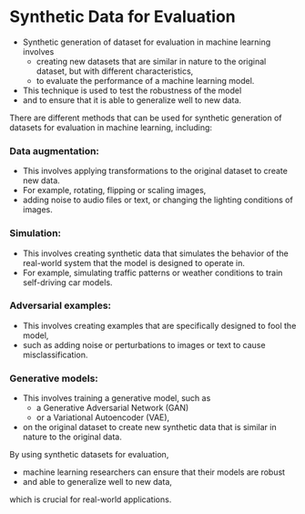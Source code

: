 # Synthetic Data for Evaluation
- Synthetic generation of dataset for evaluation in machine learning involves 
  - creating new datasets that are similar in nature to the original dataset, but with different characteristics, 
  - to evaluate the performance of a machine learning model. 
- This technique is used to test the robustness of the model 
- and to ensure that it is able to generalize well to new data.

There are different methods that can be used for synthetic generation of datasets for evaluation in machine learning, including:

### Data augmentation:
- This involves applying transformations to the original dataset to create new data. 
- For example, rotating, flipping or scaling images, 
- adding noise to audio files or text, or changing the lighting conditions of images.

### Simulation: 
- This involves creating synthetic data that simulates the behavior of the real-world system that the model is designed to operate in. 
- For example, simulating traffic patterns or weather conditions to train self-driving car models.

### Adversarial examples: 
- This involves creating examples that are specifically designed to fool the model, 
- such as adding noise or perturbations to images or text to cause misclassification.

### Generative models: 
- This involves training a generative model, such as 
  - a Generative Adversarial Network (GAN) 
  - or a Variational Autoencoder (VAE), 
- on the original dataset to create new synthetic data that is similar in nature to the original data.

By using synthetic datasets for evaluation, 
- machine learning researchers can ensure that their models are robust 
- and able to generalize well to new data,

which is crucial for real-world applications.